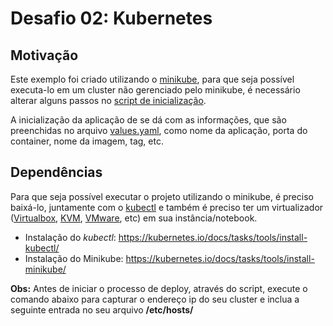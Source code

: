 # Desafio 02: Kubernetes

## Motivação

Este exemplo foi criado utilizando o [minikube](https://kubernetes.io/docs/setup/minikube/), para que seja possível executa-lo em um cluster não gerenciado pelo minikube, é necessário alterar alguns passos no [script de inicialização](https://github.com/maciell1/desafios-devops/blob/master/kubernetes/minikube-deploy-with-helm.sh).

A inicialização da aplicação de se dá com as informações, que são preenchidas no arquivo [values.yaml](https://github.com/maciell1/desafios-devops/blob/0.2/kubernetes/petest/values.yaml), como nome da aplicação, porta do container, nome da imagem, tag, etc.


## Dependências
Para que seja possível executar o projeto utilizando o minikube, é preciso baixá-lo, juntamente com o [kubectl]() e também é preciso ter um virtualizador ([Virtualbox](https://www.virtualbox.org/wiki/Downloads), [KVM](http://www.linux-kvm.org/), [VMware](https://www.vmware.com/products/fusion), etc) em sua instância/notebook.

* Instalação do _kubectl_: https://kubernetes.io/docs/tasks/tools/install-kubectl/
* Instalação do Minikube: https://kubernetes.io/docs/tasks/tools/install-minikube/


**Obs:** Antes de iniciar o processo de deploy, através do script, execute o comando abaixo para capturar o endereço ip do seu cluster e inclua a seguinte entrada no seu arquivo **/etc/hosts/**
